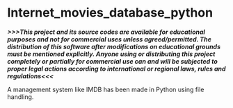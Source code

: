# Internet_movies_database_python

_**>>>This project and its source codes are available for educational purposes and not for commercial uses unless agreed/permitted. The distribution of this software after modifications on educational grounds must be mentioned explicitly. Anyone using or distributing this project completely or partially for commercial use can and will be subjected to proper legal actions according to international or regional laws, rules and regulations<<<**_

A management system like IMDB has been made in Python using file handling.
